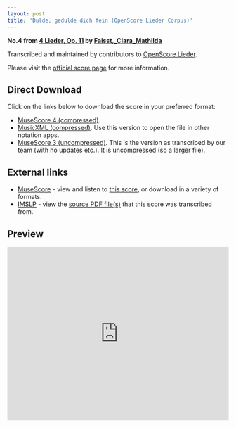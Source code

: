 ```yaml
---
layout: post
title: 'Dulde, gedulde dich fein (OpenScore Lieder Corpus)'
---
```


__No.4 from [4 Lieder, Op. 11](https://fourscoreandmore.org/openscore/lieder/Faisst%2C_Clara_Mathilda/4_Lieder%2C_Op._11/) by [Faisst,_Clara_Mathilda](https://fourscoreandmore.org/openscore/lieder/Faisst%2C_Clara_Mathilda)__

Transcribed and maintained by contributors to [OpenScore Lieder].

Please visit the [official score page] for more information.

[official score page]: https://musescore.com/openscore-lieder-corpus/scores/6259403
[OpenScore Lieder]: https://musescore.com/openscore-lieder-corpus

## Direct Download

Click on the links below to download the score in your preferred format:
- [MuseScore 4 (compressed)](https://fourscoreandmore.org/openscore/lieder/Faisst%2C_Clara_Mathilda/4_Lieder%2C_Op._11/4_Dulde%2C_gedulde_dich_fein.mscz).
- [MusicXML (compressed)](https://fourscoreandmore.org/openscore/lieder/Faisst%2C_Clara_Mathilda/4_Lieder%2C_Op._11/4_Dulde%2C_gedulde_dich_fein.mxl). Use this version to open the file in other notation apps.
- [MuseScore 3 (uncompressed)](https://raw.githubusercontent.com/OpenScore/Lieder/refs/heads/main/scores/Faisst%2C_Clara_Mathilda/4_Lieder%2C_Op._11/4_Dulde%2C_gedulde_dich_fein/lc6259403.mscx). This is the version as transcribed by our team (with no updates etc.). It is uncompressed (so a larger file).

## External links

- [MuseScore] - view and listen to [this score][MuseScore], or download in a variety of formats.
- [IMSLP] - view the [source PDF file(s)][IMSLP] that this score was transcribed from.

[MuseScore]: https://musescore.com/score/6259403
[IMSLP]: https://imslp.org/wiki/Special:ReverseLookup/622105

## Preview

<iframe width="100%" height="394" src="https://musescore.com/openscore-lieder-corpus/scores/6259403/embed" frameborder="0" allowfullscreen allow="autoplay; fullscreen"></iframe>
